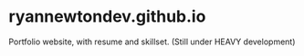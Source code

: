 # ryannewtondev.github.io
Portfolio website, with resume and skillset. (Still under HEAVY development)


